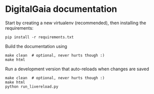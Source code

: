 # DigitalGaia documentation

Start by creating a new virtualenv (recommended), then installing the
requirements:

```{sh}
pip install -r requirements.txt
```

Build the documentation using

```{sh}
make clean  # optional, never hurts though :)
make html
```

Run a development version that auto-reloads when changes are saved

```{sh}
make clean  # optional, never hurts though :)
make html
python run_livereload.py
```
